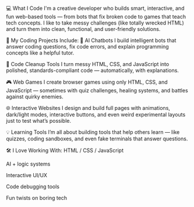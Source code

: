 💻 What I Code
I'm a creative developer who builds smart, interactive, and fun web-based tools — from bots that fix broken code to games that teach tech concepts. I like to take messy challenges (like totally wrecked HTML) and turn them into clean, functional, and user-friendly solutions.

🔧 My Coding Projects Include:
🤖 AI Chatbots
I build intelligent bots that answer coding questions, fix code errors, and explain programming concepts like a helpful tutor.

🧼 Code Cleanup Tools
I turn messy HTML, CSS, and JavaScript into polished, standards-compliant code — automatically, with explanations.

🎮 Web Games
I create browser games using only HTML, CSS, and JavaScript — sometimes with quiz challenges, healing systems, and battles against quirky enemies.

🌐 Interactive Websites
I design and build full pages with animations, dark/light modes, interactive buttons, and even weird experimental layouts just to test what’s possible.

💡 Learning Tools
I’m all about building tools that help others learn — like quizzes, coding sandboxes, and even fake terminals that answer questions.

🛠️ I Love Working With:
HTML / CSS / JavaScript

AI + logic systems

Interactive UI/UX

Code debugging tools

Fun twists on boring tech
